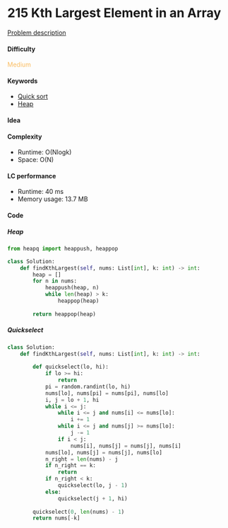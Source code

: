 215 Kth Largest Element in an Array
=======================
[Problem description](https://leetcode.com/problems/kth-largest-element-in-an-array/)

#### Difficulty
<span style="color:#FABC60">Medium</span>

#### Keywords
- [Quick sort](../categories/quicksort.md)
- [Heap](../categories/heap.md)
  
#### Idea


#### Complexity
- Runtime: O(Nlogk)
- Space: O(N)
  
#### LC performance
- Runtime: 40 ms
- Memory usage: 13.7 MB

#### Code
##### Heap
```python
from heapq import heappush, heappop

class Solution:
    def findKthLargest(self, nums: List[int], k: int) -> int:
        heap = []
        for n in nums:
            heappush(heap, n)
            while len(heap) > k:
                heappop(heap)
        
        return heappop(heap)
```

##### Quickselect
```python
class Solution:
    def findKthLargest(self, nums: List[int], k: int) -> int:
        
        def quickselect(lo, hi):
            if lo >= hi:
                return
            pi = random.randint(lo, hi)
            nums[lo], nums[pi] = nums[pi], nums[lo]
            i, j = lo + 1, hi
            while i <= j:
                while i <= j and nums[i] <= nums[lo]:
                    i += 1
                while i <= j and nums[j] >= nums[lo]:
                    j -= 1
                if i < j:
                    nums[i], nums[j] = nums[j], nums[i]
            nums[lo], nums[j] = nums[j], nums[lo]
            n_right = len(nums) - j
            if n_right == k:
                return
            if n_right < k:
                quickselect(lo, j - 1)
            else:
                quickselect(j + 1, hi)
            
        quickselect(0, len(nums) - 1)
        return nums[-k]
```